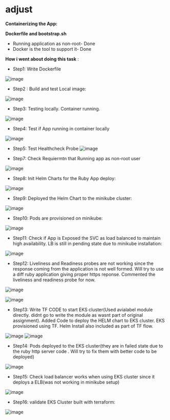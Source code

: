 # adjust
**Containerizing the App:**

**Dockerfile and bootstrap.sh**

- Running application as non-root- Done
- Docker is the tool to support it- Done

**How i went about doing this task** :

- Step1: Write Dockerfile

![image](https://user-images.githubusercontent.com/55613494/118780217-7103f280-b8a9-11eb-8535-74063b56cf6d.png)


- Step2 : Build and test Local image:

![image](https://user-images.githubusercontent.com/55613494/118781970-3d29cc80-b8ab-11eb-9ce9-5e13d554a907.png)

- Step3: Testing locally. Container running.

![image](https://user-images.githubusercontent.com/55613494/118781983-42871700-b8ab-11eb-95a4-dbc5e6f221a7.png)


- Step4: Test if App running in container locally

![image](https://user-images.githubusercontent.com/55613494/118781997-474bcb00-b8ab-11eb-8ca0-ccba8802d658.png)

- Step5: Test Healthcheck Probe
![image](https://user-images.githubusercontent.com/55613494/118782012-4b77e880-b8ab-11eb-809c-e692c273a0ac.png)


- Step7: Check Requiermtn that Running app as non-root user

![image](https://user-images.githubusercontent.com/55613494/118782029-50d53300-b8ab-11eb-853b-f41d5c841db0.png)

- Step8: Init Helm Charts for the Ruby App deploy:

![image](https://user-images.githubusercontent.com/55613494/118782065-56cb1400-b8ab-11eb-9a52-1561360cf06a.png)

- Step9: Deployed the Helm Chart to the minikube cluster:

![image](https://user-images.githubusercontent.com/55613494/118782079-5a5e9b00-b8ab-11eb-884e-577d346bb528.png)

- Step10: Pods are provisioned on minikube:

![image](https://user-images.githubusercontent.com/55613494/118782103-60547c00-b8ab-11eb-9e9a-46afdc05a12a.png)

- Step11: Check if App is Exposed the SVC as load balanced to maintain high availability. LB is still in pending state due to minikube installation:

![image](https://user-images.githubusercontent.com/55613494/118782123-64809980-b8ab-11eb-862e-fa4d0e9b5de6.png)

- Step12: Liveliness and Readiness probes are not working since the response coming from the application is not well formed. Will try to use a diff ruby application giving proper https reponse. Commented the liveliness and readiness probe for now.

![image](https://user-images.githubusercontent.com/55613494/118789175-233fb800-b8b2-11eb-828f-ef6f0115b8c2.png)


![image](https://user-images.githubusercontent.com/55613494/118784975-0c976200-b8ae-11eb-8b1e-13a6bad55f79.png)

- Step13: Write TF CODE to start EKS cluster(Used avialabel module directly. didnt go to write the module as wasnt part of original assignment). Added Code to deploy the HELM chart to EKS cluster. EKS provisioned using TF. Helm Install also included as part of TF flow.

![image](https://user-images.githubusercontent.com/55613494/118803027-7ae52000-b8c0-11eb-9b7a-e77add2d9395.png)
![image](https://user-images.githubusercontent.com/55613494/118803115-94866780-b8c0-11eb-9593-b39051ed97d8.png)

- Step14: Pods deployed to the EKS cluster(they are in failed state due to the ruby http server code . Will try to fix them with better code to be deployed)

![image](https://user-images.githubusercontent.com/55613494/118803363-e3340180-b8c0-11eb-98cb-60c8b54fc78e.png)

- Step15: Check load balancer works when using EKS cluster since it deploys a ELB(was not working in minikube setup)

![image](https://user-images.githubusercontent.com/55613494/118803484-06f74780-b8c1-11eb-9885-958b88ebb96d.png)

- Step16: validate EKS Cluster built with terraform:

![image](https://user-images.githubusercontent.com/55613494/118816740-1c27a280-b8d0-11eb-9d53-122225d125ad.png)







  

